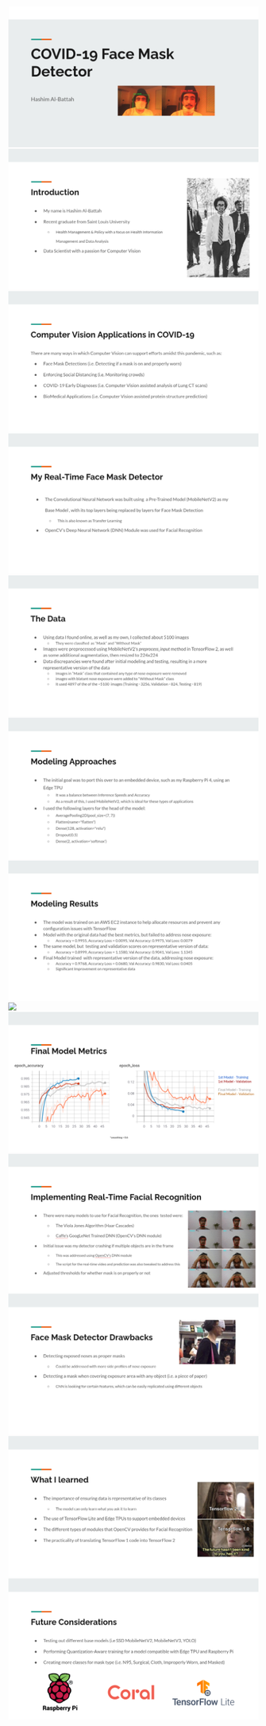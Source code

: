 ![](images/titlepage.png)
![](images/intro.png)
![](images/cvcovid.png)
![](images/mydetector.png)
![](images/thedata.png)
![](images/modeling.png)
![](images/results.png)
![](iamges/metrics.png)
![](images/metrics2.png)
![](images/realtime.png)
![](images/drawbacks.png)
![](images/learned.png)
![](images/considerations.png)